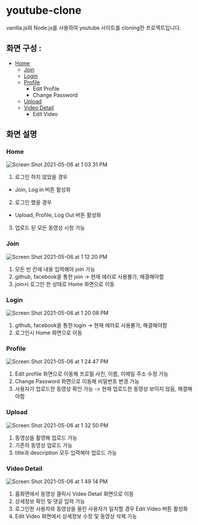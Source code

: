 # youtube-clone

vanilla.js와 Node.js를 사용하여 youtube 사이트를 cloning한 프로젝트입니다.

## 화면 구성 : 
- [Home](#home)
  - [Join](#join)
  - [Login](#login)
  - [Profile](#profile)
    - Edit Profile
    - Change Password 
  - [Upload](#upload)
  - [Video Detail](#video-detail)
    - Edit Video

## 화면 설명

### Home
![Screen Shot 2021-05-06 at 1 03 31 PM](https://user-images.githubusercontent.com/63099945/117240380-a5b88880-ae6b-11eb-8841-716ab9854ae1.png)
1. 로그인 하지 않았을 경우
  - Join, Log in 버튼 활성화
2. 로그인 했을 경우
  - Upload, Profile, Log Out 버튼 활성화 
3. 업로드 된 모든 동영상 시청 가능 

### Join
![Screen Shot 2021-05-06 at 1 12 20 PM](https://user-images.githubusercontent.com/63099945/117240968-f7154780-ae6c-11eb-97a3-bfd254805033.png)
1. 모든 빈 칸에 내용 입력해야 join 가능
2. github, facebook을 통한 join -> 현재 에러로 사용불가, 해결해야함 
3. join시 로그인 한 상태로 Home 화면으로 이동 

### Login 
![Screen Shot 2021-05-06 at 1 20 08 PM](https://user-images.githubusercontent.com/63099945/117241307-d0a3dc00-ae6d-11eb-83b6-baf5b6bc2364.png)
1. github, facebook을 통한 login -> 현재 에러로 사용불가, 해결해야함 
2. 로그인시 Home 화면으로 이동 

### Profile
![Screen Shot 2021-05-06 at 1 24 47 PM](https://user-images.githubusercontent.com/63099945/117241582-76efe180-ae6e-11eb-9f0e-5ba2bfe816d2.png)
1. Edit profile 화면으로 이동해 프로필 사진, 이름, 이메일 주소 수정 가능
2. Change Password 화면으로 이동해 비밀번호 변경 가능 
3. 사용자가 업로드한 동영상 확인 가능 -> 현재 업로드한 동영상 보이지 않음, 해결해야함 

### Upload
![Screen Shot 2021-05-06 at 1 32 50 PM](https://user-images.githubusercontent.com/63099945/117242115-93404e00-ae6f-11eb-815a-116cfbd40ac3.png)
1. 동영상을 촬영해 업로드 가능
2. 기존의 동영상 업로드 가능
3. title과 description 모두 입력해야 업로드 가능

### Video Detail
![Screen Shot 2021-05-06 at 1 49 14 PM](https://user-images.githubusercontent.com/63099945/117243273-e0bdba80-ae71-11eb-922b-559b78ab386c.png)
1. 홈화면에서 동영상 클릭시 Video Detail 화면으로 이동
2. 상세정보 확인 및 댓글 입력 가능 
3. 로그인한 사용자와 동영상을 올린 사용자가 일치할 경우 Edit Video 버튼 활성화
4. Edit Video 화면에서 상세정보 수정 및 동영상 삭제 가능
